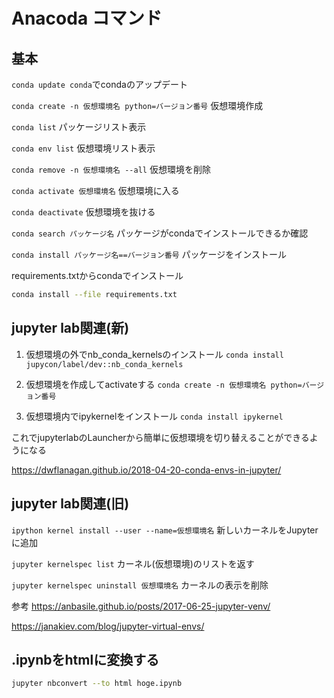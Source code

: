 # Anacoda コマンド
## 基本
`conda update conda`でcondaのアップデート

`conda create -n 仮想環境名 python=バージョン番号` 仮想環境作成

`conda list` パッケージリスト表示

`conda env list` 仮想環境リスト表示

`conda remove -n 仮想環境名 --all` 仮想環境を削除

`conda activate 仮想環境名` 仮想環境に入る

`conda deactivate` 仮想環境を抜ける

`conda search パッケージ名` パッケージがcondaでインストールできるか確認

`conda install パッケージ名==バージョン番号` パッケージをインストール

requirements.txtからcondaでインストール

```bash
conda install --file requirements.txt
```



## jupyter lab関連(新)

1. 仮想環境の外でnb_conda_kernelsのインストール
`conda install jupycon/label/dev::nb_conda_kernels`

2. 仮想環境を作成してactivateする
`conda create -n 仮想環境名 python=バージョン番号`

3. 仮想環境内でipykernelをインストール
`conda install ipykernel`

これでjupyterlabのLauncherから簡単に仮想環境を切り替えることができるようになる

<https://dwflanagan.github.io/2018-04-20-conda-envs-in-jupyter/>

## jupyter lab関連(旧)

`ipython kernel install --user --name=仮想環境名` 新しいカーネルをJupyterに追加

`jupyter kernelspec list` カーネル(仮想環境)のリストを返す

`jupyter kernelspec uninstall 仮想環境名` カーネルの表示を削除

参考
https://anbasile.github.io/posts/2017-06-25-jupyter-venv/

https://janakiev.com/blog/jupyter-virtual-envs/



## .ipynbをhtmlに変換する

```bash
jupyter nbconvert --to html hoge.ipynb
```